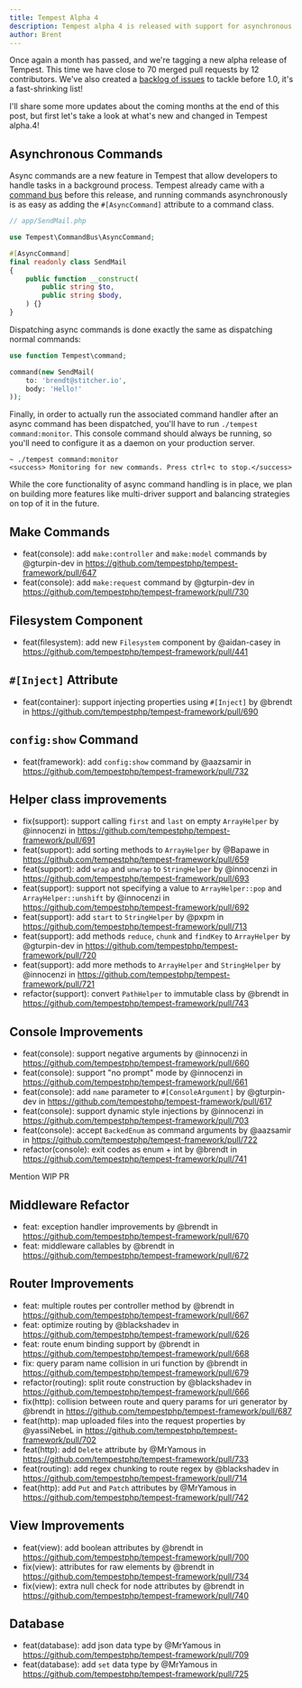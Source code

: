 ```yaml
---
title: Tempest Alpha 4
description: Tempest alpha 4 is released with support for asynchronous commands, the new filesystem component, make commands, and more! 
author: Brent
---
```


Once again a month has passed, and we're tagging a new alpha release of Tempest. This time we have close to 70 merged pull requests by 12 contributors. We've also created a [backlog of issues](https://github.com/tempestphp/tempest-framework/milestone/12) to tackle before 1.0, it's a fast-shrinking list!

I'll share some more updates about the coming months at the end of this post, but first let's take a look at what's new and changed in Tempest alpha.4!

## Asynchronous Commands

Async commands are a new feature in Tempest that allow developers to handle tasks in a background process. Tempest already came with a [command bus](https://tempestphp.com/docs/framework/commands/) before this release, and running commands asynchronously is as easy as adding the `#[AsyncCommand]` attribute to a command class.

```php
// app/SendMail.php

use Tempest\CommandBus\AsyncCommand;

#[AsyncCommand]
final readonly class SendMail
{
    public function __construct(
        public string $to,
        public string $body,
    ) {}
}
```

Dispatching async commands is done exactly the same as dispatching normal commands:

```php
use function Tempest\command;

command(new SendMail(
    to: 'brendt@stitcher.io',
    body: 'Hello!'
));
```

Finally, in order to actually run the associated command handler after an async command has been dispatched, you'll have to run `./tempest command:monitor`. This console command should always be running, so you'll need to configure it as a daemon on your production server. 

```console
~ ./tempest command:monitor
<success> Monitoring for new commands. Press ctrl+c to stop.</success>
```

While the core functionality of async command handling is in place, we plan on building more features like multi-driver support and balancing strategies on top of it in the future.

## Make Commands
* feat(console): add `make:controller` and `make:model` commands by @gturpin-dev in https://github.com/tempestphp/tempest-framework/pull/647
* feat(console): add `make:request` command by @gturpin-dev in https://github.com/tempestphp/tempest-framework/pull/730

## Filesystem Component
* feat(filesystem): add new `Filesystem` component by @aidan-casey in https://github.com/tempestphp/tempest-framework/pull/441

## `#[Inject]` Attribute
* feat(container): support injecting properties using `#[Inject]` by @brendt in https://github.com/tempestphp/tempest-framework/pull/690

## `config:show` Command
* feat(framework): add `config:show` command by @aazsamir in https://github.com/tempestphp/tempest-framework/pull/732

## Helper class improvements
* fix(support): support calling `first` and `last` on empty `ArrayHelper` by @innocenzi in https://github.com/tempestphp/tempest-framework/pull/691
* feat(support): add sorting methods to `ArrayHelper` by @Bapawe in https://github.com/tempestphp/tempest-framework/pull/659
* feat(support): add `wrap` and `unwrap` to `StringHelper` by @innocenzi in https://github.com/tempestphp/tempest-framework/pull/693
* feat(support): support not specifying a value to `ArrayHelper::pop` and `ArrayHelper::unshift` by @innocenzi in https://github.com/tempestphp/tempest-framework/pull/692
* feat(support): add `start` to `StringHelper` by @pxpm in https://github.com/tempestphp/tempest-framework/pull/713
* feat(support): add methods `reduce`, `chunk` and `findKey` to `ArrayHelper` by @gturpin-dev in https://github.com/tempestphp/tempest-framework/pull/720
* feat(support): add more methods to `ArrayHelper` and `StringHelper` by @innocenzi in https://github.com/tempestphp/tempest-framework/pull/721
* refactor(support): convert `PathHelper` to immutable class by @brendt in https://github.com/tempestphp/tempest-framework/pull/743

## Console Improvements
* feat(console): support negative arguments by @innocenzi in https://github.com/tempestphp/tempest-framework/pull/660
* feat(console): support "no prompt" mode by @innocenzi in https://github.com/tempestphp/tempest-framework/pull/661
* feat(console): add `name` parameter to `#[ConsoleArgument]` by @gturpin-dev in https://github.com/tempestphp/tempest-framework/pull/617
* feat(console): support dynamic style injections by @innocenzi in https://github.com/tempestphp/tempest-framework/pull/703
* feat(console): accept `BackedEnum` as command arguments by @aazsamir in https://github.com/tempestphp/tempest-framework/pull/722
* refactor(console): exit codes as enum + int by @brendt in https://github.com/tempestphp/tempest-framework/pull/741

Mention WIP PR

## Middleware Refactor
* feat: exception handler improvements by @brendt in https://github.com/tempestphp/tempest-framework/pull/670
* feat: middleware callables by @brendt in https://github.com/tempestphp/tempest-framework/pull/672

## Router Improvements
* feat: multiple routes per controller method by @brendt in https://github.com/tempestphp/tempest-framework/pull/667
* feat: optimize routing by @blackshadev in https://github.com/tempestphp/tempest-framework/pull/626
* feat: route enum binding support by @brendt in https://github.com/tempestphp/tempest-framework/pull/668
* fix: query param name collision in uri function by @brendt in https://github.com/tempestphp/tempest-framework/pull/679
* refactor(routing): split route construction by @blackshadev in https://github.com/tempestphp/tempest-framework/pull/666
* fix(http): collision between route and query params for uri generator by @brendt in https://github.com/tempestphp/tempest-framework/pull/687
* feat(http): map uploaded files into the request properties by @yassiNebeL in https://github.com/tempestphp/tempest-framework/pull/702
* feat(http): add `Delete` attribute by @MrYamous in https://github.com/tempestphp/tempest-framework/pull/733
* feat(routing): add regex chunking to route regex by @blackshadev in https://github.com/tempestphp/tempest-framework/pull/714
* feat(http): add `Put` and `Patch` attributes by @MrYamous in https://github.com/tempestphp/tempest-framework/pull/742

## View Improvements
* feat(view): add boolean attributes by @brendt in https://github.com/tempestphp/tempest-framework/pull/700
* fix(view): attributes for raw elements by @brendt in https://github.com/tempestphp/tempest-framework/pull/734
* fix(view): extra null check for node attributes by @brendt in https://github.com/tempestphp/tempest-framework/pull/740

## Database
* feat(database): add json data type by @MrYamous in https://github.com/tempestphp/tempest-framework/pull/709
* feat(database): add `set` data type by @MrYamous in https://github.com/tempestphp/tempest-framework/pull/725
